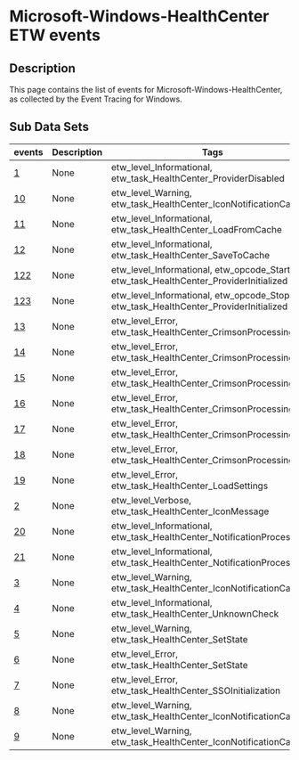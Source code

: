 # Microsoft-Windows-HealthCenter ETW events

## Description
This page contains the list of events for Microsoft-Windows-HealthCenter, as collected by the Event Tracing for Windows.

## Sub Data Sets
|events|Description|Tags|
|---|---|---|
|[1](events/event-1.md)|None|etw_level_Informational, etw_task_HealthCenter_ProviderDisabled|
|[10](events/event-10.md)|None|etw_level_Warning, etw_task_HealthCenter_IconNotificationCaching|
|[11](events/event-11.md)|None|etw_level_Informational, etw_task_HealthCenter_LoadFromCache|
|[12](events/event-12.md)|None|etw_level_Informational, etw_task_HealthCenter_SaveToCache|
|[122](events/event-122.md)|None|etw_level_Informational, etw_opcode_Start, etw_task_HealthCenter_ProviderInitialized|
|[123](events/event-123.md)|None|etw_level_Informational, etw_opcode_Stop, etw_task_HealthCenter_ProviderInitialized|
|[13](events/event-13.md)|None|etw_level_Error, etw_task_HealthCenter_CrimsonProcessing|
|[14](events/event-14.md)|None|etw_level_Error, etw_task_HealthCenter_CrimsonProcessing|
|[15](events/event-15.md)|None|etw_level_Error, etw_task_HealthCenter_CrimsonProcessing|
|[16](events/event-16.md)|None|etw_level_Error, etw_task_HealthCenter_CrimsonProcessing|
|[17](events/event-17.md)|None|etw_level_Error, etw_task_HealthCenter_CrimsonProcessing|
|[18](events/event-18.md)|None|etw_level_Error, etw_task_HealthCenter_CrimsonProcessing|
|[19](events/event-19.md)|None|etw_level_Error, etw_task_HealthCenter_LoadSettings|
|[2](events/event-2.md)|None|etw_level_Verbose, etw_task_HealthCenter_IconMessage|
|[20](events/event-20.md)|None|etw_level_Informational, etw_task_HealthCenter_NotificationProcessing|
|[21](events/event-21.md)|None|etw_level_Informational, etw_task_HealthCenter_NotificationProcessing|
|[3](events/event-3.md)|None|etw_level_Warning, etw_task_HealthCenter_IconNotificationCaching|
|[4](events/event-4.md)|None|etw_level_Informational, etw_task_HealthCenter_UnknownCheck|
|[5](events/event-5.md)|None|etw_level_Warning, etw_task_HealthCenter_SetState|
|[6](events/event-6.md)|None|etw_level_Error, etw_task_HealthCenter_SetState|
|[7](events/event-7.md)|None|etw_level_Error, etw_task_HealthCenter_SSOInitialization|
|[8](events/event-8.md)|None|etw_level_Warning, etw_task_HealthCenter_IconNotificationCaching|
|[9](events/event-9.md)|None|etw_level_Warning, etw_task_HealthCenter_IconNotificationCaching|
